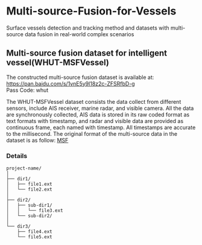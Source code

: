# Multi-source-Fusion-for-Vessels
Surface vessels detection and tracking method and datasets with multi-source data fusion in real-world complex scenarios
## Multi-source fusion dataset for intelligent vessel(WHUT-MSFVessel)
The constructed multi-source fusion dataset is available at:  https://pan.baidu.com/s/1vnE5y9l18z2c-ZFSRfbD-g   
Pass Code: whut

The WHUT-MSFVessel dataset consists the data collect from different sensors, include AIS receiver, marine radar, and visible camera. All the data are synchronously collected, AIS data is stored in its raw coded format as text formats with timestamp, and radar and visible data are provided as continuous frame, each named with timestamp. All timestamps are accurate to the millisecond. The original format of the multi-source data in the dataset is as follow: 
[MSF](https://github.com/user-attachments/assets/e5e8022b-8cbd-4df7-8d48-62a885676850)
### Details
```  
project-name/  
│  
├── dir1/  
│   ├── file1.ext  
│   └── file2.ext  
│  
├── dir2/  
│   ├── sub-dir1/  
│   │   └── file3.ext  
│   └── sub-dir2/  
│  
└── dir3/  
    ├── file4.ext  
    └── file5.ext  
```  
